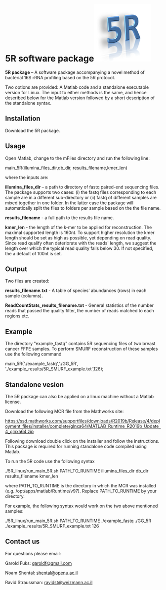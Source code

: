 5R software package![GitHub Logo](logo.png)
========================
**5R package** – A software package accompanying a novel method of
bacterial 16S rRNA profiling based on the 5R protocol.

Two options are provided: A Matlab code and a standalone executable version for Linux.
The input to either methods is the same, and hence described below for the Matlab version followed by a short description of the standalone syntax.

Installation
------------
Download the 5R package.


Usage
-------
Open Matlab, change to the mFiles directory and run the following line:

main_5R(illumina_files_dir,db_dir, results_filename,kmer_len)

where the inputs are:

**illumina_files_dir** – a path to directory of fastq paired-end sequencing files. The package supports two cases: (i) the fastq files  corresponding to each sample are in a different sub-directory or (ii) fastq of different samples are mixed together in one folder. In the latter case the package will automatically split the files to folders per sample based on the the file name.

**results_filename** - a full path to the results file name.

**kmer_len** - the length of the k-mer to be applied for reconstruction. The maximal supported length is 160nt. To support higher resolution the kmer length should be set as high as possible, yet depending on read quality. Since read qualify often deteriorate with the reads' length, we suggest the length over which the typical read quality falls below 30.
If not specified, the a default of 100nt is set.

Output
-------
Two files are created:

**results_filename.txt** - A table of species' abundances (rows) in each sample (columns).

**ReadCountStats_results_filename.txt** - General statistics of the number reads that passed the quality filter, the number of reads matched to each regions etc.


Example
-------

The directory "example_fastq" contains 5R sequencing files of two breast cancer FFPE samples.
To perform SMURF reconstruction of these samples use the following command

main_5R('./example_fastq','./GG_5R', './example_results/5R_SMURF_example.txt',126);  


Standalone vesion
----------------
The 5R package can also be applied on a linux machine without a Matlab license.

Download the following MCR file from the Mathworks site:

https://ssd.mathworks.com/supportfiles/downloads/R2019b/Release/4/deployment_files/installer/complete/glnxa64/MATLAB_Runtime_R2019b_Update_4_glnxa64.zip

Following download double click on the installer and follow the instructions. This package is required for running standalone code compiled using Matlab.


To run the 5R code use the following syntax

./5R_linux/run_main_5R.sh PATH_TO_RUNTIME illumina_files_dir db_dir  results_filename kmer_len

where PATH_TO_RUNTIME is the directory in which the MCR was installed (e.g. /opt/apps/matlab/Runtime/v97). Replace PATH_TO_RUNTIME by your directory.

For example, the following syntax would work on the two above mentioned samples:

./5R_linux/run_main_5R.sh PATH_TO_RUNTIME  ./example_fastq  ./GG_5R ./example_results/5R_SMURF_example.txt 126


Contact us
----------------
For questions please email:

Garold Fuks: garoldf@gmail.com

Noam Shental: shental@openu.ac.il

Ravid Straussman: ravidst@weizmann.ac.il

